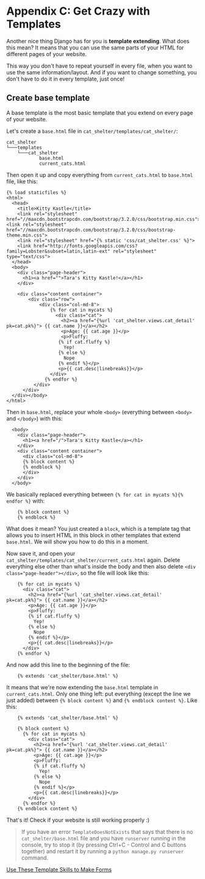 # Appendix C: Get Crazy with Templates #

Another nice thing Django has for you is __template extending__. What does this mean? It means that you can use the same parts of your HTML for different pages of your website.

This way you don't have to repeat yourself in every file, when you want to use the same information/layout.  And if you want to change something, you don't have to do it in every template, just once!

## Create base template

A base template is the most basic template that you extend on every page of your website.

Let's create a `base.html` file in `cat_shelter/templates/cat_shelter/`:

    cat_shelter
    └───templates
        └───cat_shelter
                base.html
                current_cats.html

Then open it up and copy everything from `current_cats.html` to `base.html` file, like this:

```
{% load staticfiles %}
<html>
  <head>
    <title>Kitty Kastle</title>
    <link rel="stylesheet" href="//maxcdn.bootstrapcdn.com/bootstrap/3.2.0/css/bootstrap.min.css"> <link rel="stylesheet" href="//maxcdn.bootstrapcdn.com/bootstrap/3.2.0/css/bootstrap-theme.min.css">
    <link rel="stylesheet" href="{% static 'css/cat_shelter.css' %}">
    <link href="http://fonts.googleapis.com/css?family=Lobster&subset=latin,latin-ext" rel="stylesheet" type="text/css">
  </head>
  <body>
    <div class="page-header">
      <h1><a href="">Tara's Kitty Kastle!</a></h1>
    </div>

    <div class="content container">
        <div class="row">
            <div class="col-md-8">
                {% for cat in mycats %}
                  <div class="cat">
                    <h2><a href="{%url 'cat_shelter.views.cat_detail' pk=cat.pk%}"> {{ cat.name }}</a></h2>
                    <p>Age: {{ cat.age }}</p>
                    <p>Fluffy:
                   {% if cat.fluffy %}
                     Yep!
                   {% else %}
                     Nope
                   {% endif %}</p>
                   <p>{{ cat.desc|linebreaks}}</p>
                </div>
              {% endfor %}
          </div>
      </div>
  </div></body>
</html>
```

Then in `base.html`, replace your whole `<body>` (everything between `<body>` and `</body>`) with this:

```
  <body>
    <div class="page-header">
      <h1><a href="/">Tara's Kitty Kastle</a></h1>
    </div>
    <div class="content container">
      <div class="col-md-8">
      {% block content %}
      {% endblock %}
      </div>
    </div>
  </body>

```

We basically replaced everything between `{% for cat in mycats %}{% endfor %}` with:

```
    {% block content %}
    {% endblock %}
```

What does it mean? You just created a `block`, which is a template tag that allows you to insert HTML in this block in other templates that extend `base.html`. We will show you how to do this in a moment.

Now save it, and open your `cat_shelter/templates/cat_shelter/current_cats.html` again. Delete everything else other than what's inside the body and then also delete `<div class="page-header"></div>`, so the file will look like this:

```
	{% for cat in mycats %}
	  <div class="cat">
	    <h2><a href="{%url 'cat_shelter.views.cat_detail' pk=cat.pk%}"> {{ cat.name }}</a></h2>
	    <p>Age: {{ cat.age }}</p>
	    <p>Fluffy:
	    {% if cat.fluffy %}
	      Yep!
	    {% else %}
	      Nope
	    {% endif %}</p>
	    <p>{{ cat.desc|linebreaks}}</p>
	  </div>
	{% endfor %}
```

And now add this line to the beginning of the file:

```
    {% extends 'cat_shelter/base.html' %}
```

It means that we're now extending the `base.html` template in `current_cats.html`. Only one thing left: put everything (except the line we just added) between `{% block content %}` and `{% endblock content %}`. Like this:

```
	{% extends 'cat_shelter/base.html' %}
	
	{% block content %}
	  {% for cat in mycats %}
	    <div class="cat">
	      <h2><a href="{%url 'cat_shelter.views.cat_detail' pk=cat.pk%}"> {{ cat.name }}</a></h2>
	      <p>Age: {{ cat.age }}</p>
	      <p>Fluffy:
	      {% if cat.fluffy %}
	        Yep!
	      {% else %}
	        Nope
	      {% endif %}</p>
	      <p>{{ cat.desc|linebreaks}}</p>
	    </div>
	  {% endfor %}
	{% endblock content %}

```

That's it! Check if your website is still working properly :)

> If you have an error `TemplateDoesNotExists` that says that there is no `cat_shelter/base.html` file and you have `runserver` running in the console, try to stop it (by pressing Ctrl+C - Control and C buttons together) and restart it by running a `python manage.py runserver` command.


[Use These Template Skills to Make Forms](django_forms/README.md)

